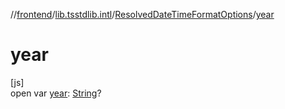 //[frontend](../../../index.md)/[lib.tsstdlib.intl](../index.md)/[ResolvedDateTimeFormatOptions](index.md)/[year](year.md)

# year

[js]\
open var [year](year.md): [String](https://kotlinlang.org/api/latest/jvm/stdlib/kotlin/-string/index.html)?

